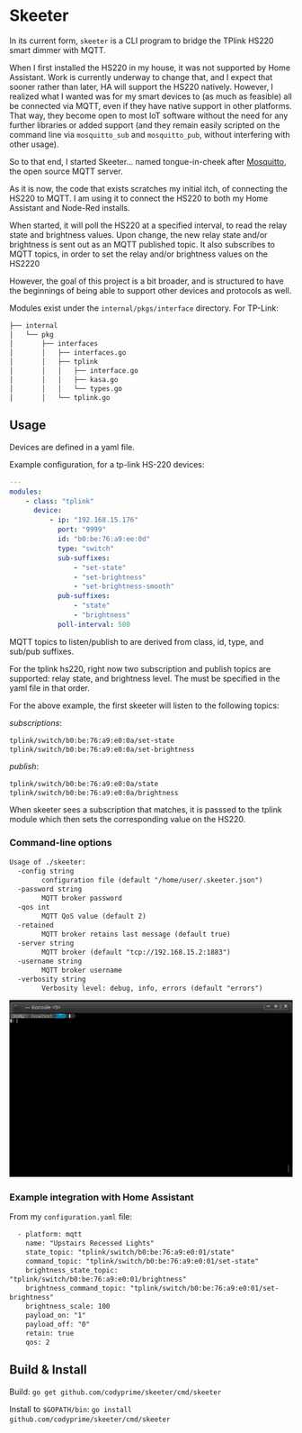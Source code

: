 # Skeeter

In its current form, `skeeter` is a CLI program to bridge the TPlink HS220
smart dimmer with MQTT.

When I first installed the HS220 in my house, it was not supported by Home
Assistant.  Work is currently underway to change that, and I expect that sooner
rather than later, HA will support the HS220 natively.  However, I realized
what I wanted was for my smart devices to (as much as feasible) all be connected
via MQTT, even if they have native support in other platforms.  That way, they
become open to most IoT software without the need for any further libraries or
added support (and they remain easily scripted on the command line via
`mosquitto_sub` and `mosquitto_pub`, without interfering with other usage).

So to that end, I started Skeeter... named tongue-in-cheek after [Mosquitto](https://github.com/eclipse/mosquitto),
the open source MQTT server.

As it is now, the code that exists scratches my initial itch, of connecting the
HS220 to MQTT.  I am using it to connect the HS220 to both my Home Assistant
and Node-Red installs.

When started, it will poll the HS220 at a specified interval, to read the relay
state and brightness values.  Upon change, the new relay state and/or brightness
is sent out as an MQTT published topic.  It also subscribes to MQTT topics, in order
to set the relay and/or brightness values on the HS2220


However, the goal of this project is a bit broader, and is structured to have
the beginnings of being able to support other devices and protocols as well.

Modules exist under the `internal/pkgs/interface` directory.  For
TP-Link:
```
├── internal
│   └── pkg
│       ├── interfaces
│       │   ├── interfaces.go
│       │   ├── tplink
│       │   │   ├── interface.go
│       │   │   ├── kasa.go
│       │   │   └── types.go
│       │   └── tplink.go
```

## Usage

Devices are defined in a yaml file.

Example configuration, for a tp-link HS-220 devices:

```yaml
---
modules:
    - class: "tplink"
      device:
          - ip: "192.168.15.176"
            port: "9999"
            id: "b0:be:76:a9:ee:0d"
            type: "switch"
            sub-suffixes:
                - "set-state"
                - "set-brightness"
                - "set-brightness-smooth"
            pub-suffixes:
                - "state"
                - "brightness"
            poll-interval: 500
```

MQTT topics to listen/publish to are derived from class, id, type, and sub/pub
suffixes.

For the tplink hs220, right now two subscription and publish topics are
supported: relay state, and brightness level.  The must be specified in the
yaml file in that order.

For the above example, the first skeeter will listen to the following topics:

*subscriptions*:
```
tplink/switch/b0:be:76:a9:e0:0a/set-state
tplink/switch/b0:be:76:a9:e0:0a/set-brightness
```

*publish*:
```
tplink/switch/b0:be:76:a9:e0:0a/state
tplink/switch/b0:be:76:a9:e0:0a/brightness
```

When skeeter sees a subscription that matches, it is passsed to the tplink
module which then sets the corresponding value on the HS220.

### Command-line options
```
Usage of ./skeeter:
  -config string
        configuration file (default "/home/user/.skeeter.json")
  -password string
        MQTT broker password
  -qos int
        MQTT QoS value (default 2)
  -retained
        MQTT broker retains last message (default true)
  -server string
        MQTT broker (default "tcp://192.168.15.2:1883")
  -username string
        MQTT broker username
  -verbosity string
        Verbosity level: debug, info, errors (default "errors")
```
![Example Usage](docs/skeeter.gif?raw=true)


### Example integration with Home Assistant

From my `configuration.yaml` file:
```
  - platform: mqtt
    name: "Upstairs Recessed Lights"
    state_topic: "tplink/switch/b0:be:76:a9:e0:01/state"
    command_topic: "tplink/switch/b0:be:76:a9:e0:01/set-state"
    brightness_state_topic: "tplink/switch/b0:be:76:a9:e0:01/brightness"
    brightness_command_topic: "tplink/switch/b0:be:76:a9:e0:01/set-brightness"
    brightness_scale: 100
    payload_on: "1"
    payload_off: "0"
    retain: true
    qos: 2
```

## Build & Install

Build:
`go get github.com/codyprime/skeeter/cmd/skeeter`

Install to `$GOPATH/bin`:
`go install github.com/codyprime/skeeter/cmd/skeeter`

